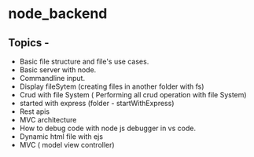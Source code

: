 # node_backend
 ## Topics -
* Basic file structure and file's use cases. <br/>
* Basic server with node.<br/>
* Commandline input. <br/>
* Display fileSytem (creating files in another folder with fs) <br/>
* Crud with file System ( Performing all crud operation with file System) <br/>
* started with express (folder - startWithExpress) <br/>
* Rest apis <br/>
* MVC architecture
* How to debug code with node js debugger in vs code.
* Dynamic html file with ejs
* MVC ( model view controller)
